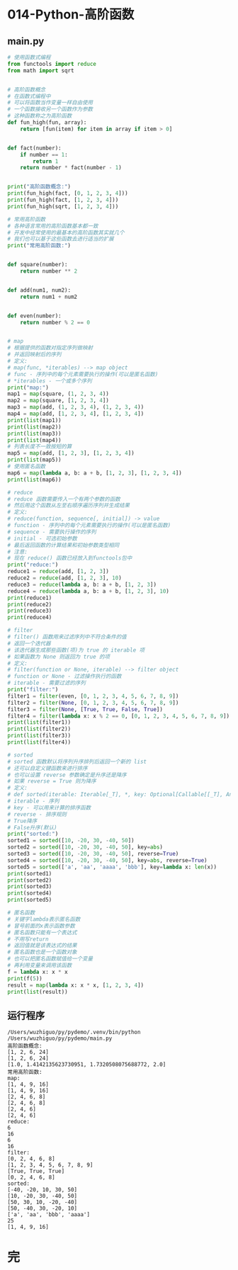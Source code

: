 # 014-Python-高阶函数

## main.py

```python
# 使用函数式编程
from functools import reduce
from math import sqrt


# 高阶函数概念
# 在函数式编程中
# 可以将函数当作变量一样自由使用
# 一个函数接收另一个函数作为参数
# 这种函数称之为高阶函数
def fun_high(fun, array):
    return [fun(item) for item in array if item > 0]


def fact(number):
    if number == 1:
        return 1
    return number * fact(number - 1)


print("高阶函数概念:")
print(fun_high(fact, [0, 1, 2, 3, 4]))
print(fun_high(fact, [1, 2, 3, 4]))
print(fun_high(sqrt, [1, 2, 3, 4]))

# 常用高阶函数
# 各种语言常用的高阶函数基本都一致
# 开发中经常使用的最基本的高阶函数其实就几个
# 我们也可以基于这些函数去进行适当的扩展
print("常用高阶函数:")


def square(number):
    return number ** 2


def add(num1, num2):
    return num1 + num2


def even(number):
    return number % 2 == 0


# map
# 根据提供的函数对指定序列做映射
# 并返回映射后的序列
# 定义:
# map(func, *iterables) --> map object
# func - 序列中的每个元素需要执行的操作(可以是匿名函数)
# *iterables - 一个或多个序列
print("map:")
map1 = map(square, (1, 2, 3, 4))
map2 = map(square, [1, 2, 3, 4])
map3 = map(add, (1, 2, 3, 4), (1, 2, 3, 4))
map4 = map(add, [1, 2, 3, 4], [1, 2, 3, 4])
print(list(map1))
print(list(map2))
print(list(map3))
print(list(map4))
# 列表长度不一致按短的算
map5 = map(add, [1, 2, 3], [1, 2, 3, 4])
print(list(map5))
# 使用匿名函数
map6 = map(lambda a, b: a + b, [1, 2, 3], [1, 2, 3, 4])
print(list(map6))

# reduce
# reduce 函数需要传入一个有两个参数的函数
# 然后用这个函数从左至右顺序遍历序列并生成结果
# 定义:
# reduce(function, sequence[, initial]) -> value
# function - 序列中的每个元素需要执行的操作(可以是匿名函数)
# sequence - 需要执行操作的序列
# initial - 可选初始参数
# 最后返回函数的计算结果和初始参数类型相同
# 注意:
# 现在 reduce() 函数已经放入到functools包中
print("reduce:")
reduce1 = reduce(add, [1, 2, 3])
reduce2 = reduce(add, [1, 2, 3], 10)
reduce3 = reduce(lambda a, b: a + b, [1, 2, 3])
reduce4 = reduce(lambda a, b: a + b, [1, 2, 3], 10)
print(reduce1)
print(reduce2)
print(reduce3)
print(reduce4)

# filter
# filter() 函数用来过滤序列中不符合条件的值
# 返回一个迭代器
# 该迭代器生成那些函数(项)为 true 的 iterable 项
# 如果函数为 None 则返回为 true 的项
# 定义:
# filter(function or None, iterable) --> filter object
# function or None - 过滤操作执行的函数
# iterable - 需要过滤的序列
print("filter:")
filter1 = filter(even, [0, 1, 2, 3, 4, 5, 6, 7, 8, 9])
filter2 = filter(None, [0, 1, 2, 3, 4, 5, 6, 7, 8, 9])
filter3 = filter(None, [True, True, False, True])
filter4 = filter(lambda x: x % 2 == 0, [0, 1, 2, 3, 4, 5, 6, 7, 8, 9])
print(list(filter1))
print(list(filter2))
print(list(filter3))
print(list(filter4))

# sorted
# sorted 函数默认将序列升序排列后返回一个新的 list
# 还可以自定义键函数来进行排序
# 也可以设置 reverse 参数确定是升序还是降序
# 如果 reverse = True 则为降序
# 定义:
# def sorted(iterable: Iterable[_T], *, key: Optional[Callable[[_T], Any]] = ..., reverse: bool = ...) -> List[_T]: ...
# iterable - 序列
# key - 可以用来计算的排序函数
# reverse - 排序规则
# True降序
# False升序(默认)
print("sorted:")
sorted1 = sorted([10, -20, 30, -40, 50])
sorted2 = sorted([10, -20, 30, -40, 50], key=abs)
sorted3 = sorted([10, -20, 30, -40, 50], reverse=True)
sorted4 = sorted([10, -20, 30, -40, 50], key=abs, reverse=True)
sorted5 = sorted(['a', 'aa', 'aaaa', 'bbb'], key=lambda x: len(x))
print(sorted1)
print(sorted2)
print(sorted3)
print(sorted4)
print(sorted5)

# 匿名函数
# 关键字lambda表示匿名函数
# 冒号前面的x表示函数参数
# 匿名函数只能有一个表达式
# 不用写return
# 返回值就是该表达式的结果
# 匿名函数也是一个函数对象
# 也可以把匿名函数赋值给一个变量
# 再利用变量来调用该函数
f = lambda x: x * x
print(f(5))
result = map(lambda x: x * x, [1, 2, 3, 4])
print(list(result))

```

## 运行程序

    /Users/wuzhiguo/py/pydemo/.venv/bin/python /Users/wuzhiguo/py/pydemo/main.py 
    高阶函数概念:
    [1, 2, 6, 24]
    [1, 2, 6, 24]
    [1.0, 1.4142135623730951, 1.7320508075688772, 2.0]
    常用高阶函数:
    map:
    [1, 4, 9, 16]
    [1, 4, 9, 16]
    [2, 4, 6, 8]
    [2, 4, 6, 8]
    [2, 4, 6]
    [2, 4, 6]
    reduce:
    6
    16
    6
    16
    filter:
    [0, 2, 4, 6, 8]
    [1, 2, 3, 4, 5, 6, 7, 8, 9]
    [True, True, True]
    [0, 2, 4, 6, 8]
    sorted:
    [-40, -20, 10, 30, 50]
    [10, -20, 30, -40, 50]
    [50, 30, 10, -20, -40]
    [50, -40, 30, -20, 10]
    ['a', 'aa', 'bbb', 'aaaa']
    25
    [1, 4, 9, 16]


# 完